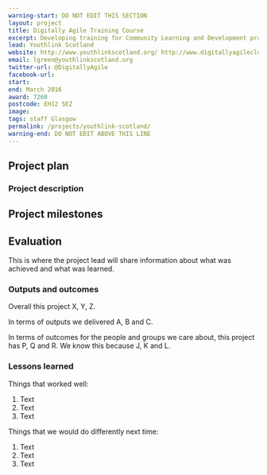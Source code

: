 ```yaml
---
warning-start: DO NOT EDIT THIS SECTION
layout: project
title: Digitally Agile Training Course
excerpt: Developing training for Community Learning and Development practitioners around the Digitally Agile National Principles with expert input from young people and the youth work sector
lead: Youthlink Scotland
website: http://www.youthlinkscotland.org/ http://www.digitallyagilecld.org
email: lgreen@youthlinkscotland.org
twitter-url: @DigitallyAgile
facebook-url: 
start: 
end: March 2016
award: 7260
postcode: EH12 5EZ 
image:
tags: staff Glasgow 
permalink: /projects/youthlink-scotland/
warning-end: DO NOT EDIT ABOVE THIS LINE
---
```


## Project plan

### Project description





## Project milestones



## Evaluation

This is where the project lead will share information about what was achieved and what was learned.

### Outputs and outcomes

Overall this project X, Y, Z.

In terms of outputs we delivered A, B and C.

In terms of outcomes for the people and groups we care about, this project has P, Q and R. We know this because J, K and L.

### Lessons learned

Things that worked well:

1. Text
2. Text
3. Text

Things that we would do differently next time:

1. Text
2. Text
3. Text
